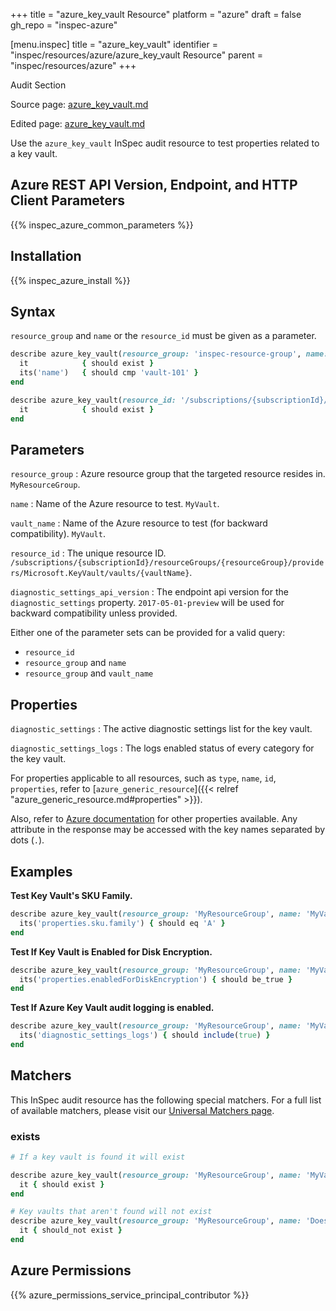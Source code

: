 +++
title = "azure_key_vault Resource"
platform = "azure"
draft = false
gh_repo = "inspec-azure"

[menu.inspec]
title = "azure_key_vault"
identifier = "inspec/resources/azure/azure_key_vault Resource"
parent = "inspec/resources/azure"
+++

<div class="admonition-note">
<p class="admonition-note-title">Audit Section</p>
<div class="admonition-note-text">
<p>Source page: <a href="https://github.com/inspec/inspec-azure/blob/main/docs/resources/azure_key_vault.md">azure_key_vault.md</a></p>
<p>Edited page: <a href="https://github.com/ianmadd/inspec-azure/blob/im/hugo/docs-chef-io/content/inspec/resources/azure_key_vault.md">azure_key_vault.md</a></p>
</div>
</div>



Use the `azure_key_vault` InSpec audit resource to test properties related to a key vault.

## Azure REST API Version, Endpoint, and HTTP Client Parameters

{{% inspec_azure_common_parameters %}}

## Installation

{{% inspec_azure_install %}}

## Syntax

`resource_group` and `name` or the `resource_id` must be given as a parameter.
```ruby
describe azure_key_vault(resource_group: 'inspec-resource-group', name: 'vault-101') do
  it            { should exist }
  its('name')   { should cmp 'vault-101' }    
end
```
```ruby
describe azure_key_vault(resource_id: '/subscriptions/{subscriptionId}/resourceGroups/{resourceGroup}/providers/Microsoft.KeyVault/vaults/{vaultName}') do
  it            { should exist }
end
```

## Parameters

`resource_group`
: Azure resource group that the targeted resource resides in. `MyResourceGroup`.

`name`
: Name of the Azure resource to test. `MyVault`.

`vault_name`
: Name of the Azure resource to test (for backward compatibility). `MyVault`.

`resource_id`
: The unique resource ID. `/subscriptions/{subscriptionId}/resourceGroups/{resourceGroup}/providers/Microsoft.KeyVault/vaults/{vaultName}`.

`diagnostic_settings_api_version`
: The endpoint api version for the `diagnostic_settings` property. `2017-05-01-preview` will be used for backward compatibility unless provided.

Either one of the parameter sets can be provided for a valid query:
- `resource_id`
- `resource_group` and `name`
- `resource_group` and `vault_name`

## Properties

`diagnostic_settings`
: The active diagnostic settings list for the key vault.

`diagnostic_settings_logs`
: The logs enabled status of every category for the key vault.

For properties applicable to all resources, such as `type`, `name`, `id`, `properties`, refer to [`azure_generic_resource`]({{< relref "azure_generic_resource.md#properties" >}}).

Also, refer to [Azure documentation](https://docs.microsoft.com/en-us/rest/api/keyvault/vaults/get#vault) for other properties available. 
Any attribute in the response may be accessed with the key names separated by dots (`.`).

## Examples

**Test Key Vault's SKU Family.**

```ruby
describe azure_key_vault(resource_group: 'MyResourceGroup', name: 'MyVaultName') do
  its('properties.sku.family') { should eq 'A' }
end
```
**Test If Key Vault is Enabled for Disk Encryption.**

```ruby
describe azure_key_vault(resource_group: 'MyResourceGroup', name: 'MyVaultName') do
  its('properties.enabledForDiskEncryption') { should be_true }
end
```
**Test If Azure Key Vault audit logging is enabled.**

```ruby
describe azure_key_vault(resource_group: 'MyResourceGroup', name: 'MyVaultName') do
  its('diagnostic_settings_logs') { should include(true) }
end
```

## Matchers

This InSpec audit resource has the following special matchers. For a full list of available matchers, please visit our [Universal Matchers page](/inspec/matchers/).

### exists

```ruby
# If a key vault is found it will exist

describe azure_key_vault(resource_group: 'MyResourceGroup', name: 'MyVaultName') do
  it { should exist }
end

# Key vaults that aren't found will not exist
describe azure_key_vault(resource_group: 'MyResourceGroup', name: 'DoesNotExist') do
  it { should_not exist }
end
```

## Azure Permissions

{{% azure_permissions_service_principal_contributor %}}

